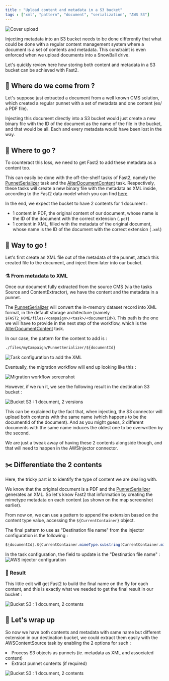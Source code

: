 ```yaml
---
title : "Upload content and metadata in a S3 bucket"
tags : ["xml", "pattern", "document", "serialization", "AWS S3"]
---
```


![Cover upload](../assets/img/cookbooks/cover.png)


Injecting metadata into an S3 bucket needs to be done differently that what could be done with a regular content management system where a document is a set of contents and metadata. This constraint is even enforced when we upload documents into a SnowBall drive.

Let's quickly review here how storing both content and metadata in a S3 bucket can be achieved with Fast2.

## 🧐 Where do we come from ?
Let's suppose just extracted a document from a well known CMS solution, which created a regular punnet with a set of metadata and one content (ex/ a PDF file).

Injecting this document directly into a S3 bucket would just create a new binary file with the ID of the document as the name of the file in the bucket, and that would be all. Each and every metadata would have been lost in the way.

## 🤔 Where to go ?
To counteract this loss, we need to get Fast2 to add these metadata as a content too.

This can easily be done with the off-the-shelf tasks of Fast2, namely the [PunnetSerializer](../catalog/tool.md#PunnetSerializer) task and the [AlterDocumentContent](../catalog/transformer.md#AlterDocumentContent) task. Respectively, these tasks will create a new binary file with the metadata as XML inside, according to the Fast2 data model which you can find [here](../getting-started/overall-concepts.md#punnet).

In the end, we expect the bucket to have 2 contents for 1 document :

- 1 content in PDF, the original content of our document, whose name is the ID of the document with the correct extension (`.pdf`) <br/>
- 1 content in XML, filled with the metadata of the original document, whose name is the ID of the document with the correct extension (`.xml`)



## 🚀 Way to go !
Let's first create an XML file out of the metadata of the punnet, attach this created file to the document, and inject them later into our bucket.


### ⚗️ From metadata to XML
Once our document fully extracted from the source CMS (via the tasks Source and ContentExtractor), we have the content and the metadata in a punnet.

The [PunnetSerializer](../catalog/tool.md#PunnetSerializer) will convert the in-memory dataset record into XML format, in the default storage architecture (namely `$FAST2_HOME/files/<campaign>/<task>/<documentId>`). This path is the one we will have to provide in the next step of the workflow, which is the [AlterDocumentContent](../catalog/transformer.md#AlterDocumentContent) task.

In our case, the pattern for the content to add is :
```txt
./files/myCampaign/PunnetSerializer/${documentId}
```
![Task configuration to add the XML](../assets/img/cookbooks/alter-doc-content2025.png)

Eventually, the migration workflow will end up looking like this :

![Migration workflow screenshot](../assets/img/cookbooks/map2025.png)




However, if we run it, we see the following result in the destination S3 bucket :

![Bucket S3 : 1 document, 2 versions](../assets/img/cookbooks/bucket_2_versions.png)

This can be explained by the fact that, when injecting, the S3 connector will upload both contents with the same name (which happens to be the documentId of the document). And as you might guess, 2 different documents with the same name induces the oldest one to be overwritten by the second.

We are just a tweak away of having these 2 contents alongside though, and that will need to happen in the AWSInjector connector.

## ✂️ Differentiate the 2 contents
Here, the tricky part is to identify the type of content we are dealing with.

We know that the original document is a PDF and the [PunnetSerializer](../catalog/tool.md#PunnetSerializer) generates an XML. So let's know Fast2 that information by creating the mimetype metadata on each content (as shown on the map screenshot earlier).

From now on, we can use a pattern to append the extension based on the content type value, accessing the `${CurrentContainer}` object.

The final pattern to use as "Destination file name" from the injector configuration is the following :
```java
${documentId}.${CurrentContainer.mimeType.substring(CurrentContainer.mimeType.indexOf("/")+1)}
```
In the task configuration, the field to update is the "Destination file name" :
![AWS injector configuration](../assets/img/cookbooks/aws-injector-configuration2025.png)







### 🏁 Result
This little edit will get Fast2 to build the final name on the fly for each content, and this is exactly what we needed to get the final result in our bucket :

![Bucket S3 : 1 document, 2 contents](../assets/img/cookbooks/bucket_2_contents.png)

## 👏 Let's wrap up
So now we have both contents and metadata with same name but different extension in our destination bucket, we could extract them easily with the AWSContentSource task by enabling the 2 options for such :

<li>Process S3 objects as punnets (ie. metadata as XML and associated content)</li>
<li>Extract punnet contents (if required)</li>

![Bucket S3 : 1 document, 2 contents](../assets/img/cookbooks/s3-extractor-for-punnet2025.png)